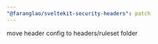 ```yaml
---
"@faranglao/sveltekit-security-headers": patch
---
```


move header config to headers/ruleset folder
